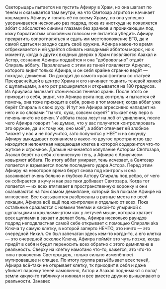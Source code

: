 Светорыцарь пытается не пустить Афииру в Храм, но она шагает по теням и оказывается там внутри, на что Светозар агрится и начинает кошмарить Афииру и гонять её по всему Храму, но она успешно уворачивается несколько раз подряд, пока из ниоткуда не появляется аббат с абсолютно синими глазами без зрачков и проникающим под кожу бархатистым спокойным голосом не пытается убедить Афииру прекратить сопротивляться и сдать им местоположение ЕГО, да и самой сдаться и заодно сдать своё оружие. Афиира какое-то время отбрехивается и ей удаётся сбивать наводимый аббатом морок, но к моменту, когда в других входных дверях в Храм появляются Азахал и Астор, сознание Афииры поддаётся и она "добровольно" отдаёт Спираль аббату. 
Параллельно с этим из теней появляется Ариулис, которого видит только Афиира, и он себя крайне странно ведёт — походка, движения. Он доходит до самого края фонтана со статуей Прекраснейшей в центре Храма и его начинает тошнить теневой жижей с щупальцами, а его рот расширяется и открывается на 180 градусов. Из Ариулиса вылезает хтоническая теневая срань. После этого он приходит в себя, видит, что Афиира взята под контроль и пытается ей помочь, она тоже приходит в себя, ровно в тот момент, когда аббат уже берёт Спираль в свою руку. И тут же Афиира агрессивно нападает на него и со словами "ты что, сука, совсем охуел?" втыкает ему перо в печень никто не вечен. У аббата глаза лезут на лоб от удивления, после чего Афиира говорит "не думаю, что у вас получится контролировать это оружие, да и к тому же, оно моё", а аббат отвечает ей злобное "может у нас и не получится, зато получится у НЕЁ" и на секунду Афииру выкидывает сознанием в какое-то другое пространство где находится непонятная мерцающая клетка в которой содержится что-то жуткое и огромное.
Дальше начинается колупание Астором Святозара, Азахал берёт на себя хтоническую тень, а Афиира с Ариулисом ковыряют аббата. По итогу аббат умирает, тень исчезает, а Святозар лопается и взрывается после последнего удара Астора. Перед этим Афииру на некоторое время берут снова под контроль и она засаживает очень больно и глубоко Астору Спираль под ребро, от чего он собирается в кучу и как раз таки добивает Святозара. 
Когда тот лопается — их всех втягивает в пространственную воронку и они оказываются на том самом демиплане, который был показан Афиире на мгновение. Все оказываются разбросаны в разные места по всей локации, Афиира всё ещё под контролем и отдельно от всех. Пока остальные сражаются с новыми тенями и какой-то упыриной с щупальцами и крыльями-ртом как у летучей мыши, которая хватает всех щуплами в захват и делает боль, Афиира несколько раундов подряд неподвластная самой себе открывает с помощью Спирали aka Ключа ту самую клетку, в которой заперто НЕЧТО, это нечто — это очередной Нихил. Он был запечатан здесь кем-то когда-то, а его клетка — это очередной осколок Ключа, Афиира поймёт это чуть позже, когда придёт в себя и будет переносить всех обратно с этого демиплана в реальность. Сверху на клетку намотано что-то, кажется, это что-то типа проявления Светорыцаря, только сильно изменённое/мутировавшее и спящее. 
По итогу группа разъёбывает всех теней, Афиира всё-таки не открывает клетку, тк приходит в себя и даже убивает парочку теней самолично, Астор и Азахал поднимают с пола/земли какую-то табличку и кинжал и все вместе дружно выныривают в реальности.
Занавес
